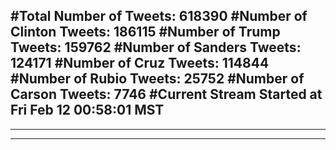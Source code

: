 #Total Number of Tweets: 618390 
#Number of Clinton Tweets: 186115
#Number of Trump Tweets: 159762
#Number of Sanders Tweets: 124171
#Number of Cruz Tweets: 114844
#Number of Rubio Tweets: 25752
#Number of Carson Tweets: 7746
#Current Stream Started at Fri Feb 12 00:58:01 MST
---
---
---
